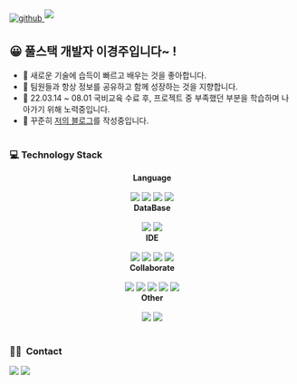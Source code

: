 <a href="https://github.com/j2h5" target="_blank">
  <img src=https://img.shields.io/badge/github-%2324292e.svg?&style=for-the-badge&logo=github&logoColor=white alt=github style="margin-bottom: 5px;" />
</a>
<a href="https://j2h5.tistory.com/" target="_blank">
  <img src=https://img.shields.io/badge/blog-%2324292e.svg?&style=for-the-badge&logo=blog&logoColor=white style="margin-bottom: 5px;" />
</a>

## 😀 풀스택 개발자 이경주입니다~ ! 

- 🔭 새로운 기술에 습득이 빠르고 배우는 것을 좋아합니다.
- 👯 팀원들과 항상 정보를 공유하고 함께 성장하는 것을 지향합니다.
- 🌱 22.03.14 ~ 08.01 국비교육 수료 후, 프로젝트 중 부족했던 부분을 학습하며 나아가기 위해 노력중입니다.
- 📝 꾸준히 [저의 블로그](https://j2h5.tistory.com/)를 작성중입니다.
<br/><br/>

### 💻 Technology Stack <br>

<div align="center">
<div align="center"><b>Language</b></div><br/>
<img src="https://img.shields.io/badge/Java-007396?style=flat-square&logo=java&logoColor=white"/>
<img src="https://img.shields.io/badge/HTML-E34F26?style=flat-square&logo=html5&logoColor=white"/>
<img src="https://img.shields.io/badge/CSS-1572B6?style=flat-square&logo=css3&logoColor=white"/>
<img src="https://img.shields.io/badge/JavaScript-F7DF1E?style=flat-square&logo=javascript&logoColor=white"/>
<br/>
<div align="center"><b>DataBase</b></div><br/>
<img src="https://img.shields.io/badge/MySQL-4479A1?style=flat-square&logo=mysql&logoColor=white"/>
<img src="https://img.shields.io/badge/oracle-F80000?style=flat-square&logo=oracle&logoColor=white">
<br/>
<div align="center"><b>IDE</b></div><br/>
<img src="https://img.shields.io/badge/VisualStudioCode-007ACC?style=flat-square&logo=visualstudiocode&logoColor=white"/>
<img src="https://img.shields.io/badge/VisualStudio-5C2D91?style=flat-square&logo=visualstudio&logoColor=white"/>
<img src="https://img.shields.io/badge/IntelliJ-000000?style=flat-square&logo=intellijidea&logoColor=white"/>
<img src="https://img.shields.io/badge/Eclipse-2C2255?style=flat-square&logo=Eclipseide&logoColor=white"/>
<br/>
<div align="center"><b>Collaborate</b></div><br/>
<img src="https://img.shields.io/badge/Git-F05032?style=flat-square&logo=git&logoColor=white"/>
<img src="https://img.shields.io/badge/Github-181717?style=flat-square&logo=github&logoColor=white"/>
<img src="https://img.shields.io/badge/Notion-000000?style=flat-square&logo=notion&logoColor=white"/>
<img src="https://img.shields.io/badge/Slack-4A154B?style=flat-square&logo=slack&logoColor=white"/>
<img src="https://img.shields.io/badge/Figma-F24E1E?style=flat-square&logo=Figma&logoColor=white">
<br/>
<div align="center"><b>Other</b></div><br/>
<img src="https://img.shields.io/badge/AWS-232F3E?style=flat-square&logo=amazonaws&logoColor=white"/>
<img src="https://img.shields.io/badge/Postman-FF6C37?style=flat-square&logo=postman&logoColor=white"/>
</div>
<br/> 

### 🤝🏻 &nbsp;Contact
<a href="mailto:oe5959@naver.com"><img src="https://img.shields.io/badge/-oe5959@naver.com-D14836?style=flat&logo=Gmail&logoColor=white"/></a>
<a href="https://instagram.com/jj2_h5"><img src="https://img.shields.io/badge/-@jj2h_5-E4405F?style=flat&logo=Instagram&logoColor=white"/></a>
